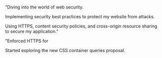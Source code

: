 "Diving into the world of web security.

Implementing security best practices to protect my website from attacks.

Using HTTPS, content security policies, and cross-origin resource sharing to secure my application."

"Enforced HTTPS for

Started exploring the new CSS container queries proposal.